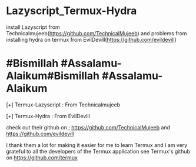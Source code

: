 # Lazyscript_Termux-Hydra
install Lazyscript from Technicalmujeeb(https://github.com/TechnicalMujeeb) and problems from installing hydra on termux from EvilDevill(https://github.com/evildevill)
# #Bismillah #Assalamu-Alaikum#Bismillah #Assalamu-Alaikum

[+] Termux-Lazyscript : From Technicalmujeeb 

[+] Termux-Hydra : From EvilDevill

check out their github on ; https://github.com/TechnicalMujeeb and https://github.com/evildevill

I thank them a lot for making it easier for me to learn Termux
and I am very grateful to all the developers of the Termux application
see Termux's github on https://github.com/termux




